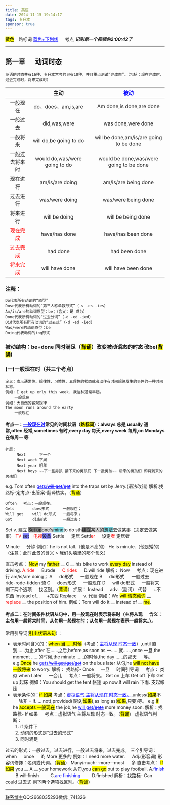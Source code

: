 ```yaml
---
title: 英语
date: 2024-11-15 19:14:17
tags: 专升本
sponsor: true
---
```


<mark>黄色</mark>&emsp;路标词
<span style="color:blue"><u>蓝色+下划线</u></span> &emsp; 考点
***记到第一个视频的2:00:42了***

---

## 第一章 &emsp; 动词时态
    英语的时态共有16种，专升本常考的只有10种，并且重点测试“完成态”。（包括：现在完成时，过去完成时，将来完成时）
|                                     |              主动               |     |   <span style="color:blue">被动</span>    |
|:-----------------------------------:|:-----------------------------:|:---:|:---------------------------------------:|
|                一般现在                 |       do，does，am,is,are       |     |        Am done,is done,are done         |
|                一般过去                 |         did,was,were          |     |           was done,were done            |
|                一般将来                 |    will do,be going to do     |     | will be done,am/is/are going to be done |
|               一般过去将来时               | would do,was/were going to do |     | would be done,was/were going to be done |
|                现在进行                 |        am/is/are doing        |     |          am/is/are being done           |
|                过去进行                 |        was/were doing         |     |           was/were being done           |
|                将来进行                 |         will be doing         |     |           will be being done            |
| <span style="color:red">现在完成</span> |         have/has done         |     |           have/has been done            |
| <span style="color:red">过去完成</span> |           had done            |     |              had been done              |
| <span style="color:red">将来完成</span> |        will have done         |     |           will have been done           |

### 注释：

    Do代表所有动词的“原型”
    Dose代表所有动词的“第三人称单数形式”（-s -es -ies）
    Am/is/are的动词原型：be；（含义：是 成为）
    Done代表所有动词的“过去分词”（-d -ed -ied）
    Did代表所有所有动词的“过去式”（-d -ed -ied)
    Was/were的动词原型：be
    Doing代表动词的ing形式

### 被动结构：be+done 同时满足（<mark>背诵</mark>）改变被动语态的时态 改be(<mark>背诵</mark>)

### (一)一般现在时（共三个考点）

    定义：表示通常性、规律性、习惯性、真理性的状态或者动作有时间规律发生的事件的一种时间状态。
    例如：I get up erly this week. 我这种通常早起。
        一般现在
    例如：大自然的客观规律
    The moon runs around the earty
        一般现在

#### 考点一：<span style="color:blue"><u>一般现在时</u></span>常见的时间状语（<mark>路标词</mark>）：always 总是,usually 通常,often 经常,sometimes 有时,every day 每天,every week 每周,on Mondays 在每周一 等
    扩展：
         Next      下一个
         Next week 下周
         Next year 明年
         Next boys ~~下一些男孩 接下来的男孩们 下一批男孩~~ 后来的男孩们 即将到来的男孩们

e.g. Tom often <span style="color:blue"><u>gets/~~will get~~/~~got~~</u></span> into the traps set by Jerry.(语法改错)
解析:找路标-定考点-出答案-翻译核实。（<mark>背诵</mark>）

    Often   考点：一般现在。
    Gets        does形式      一般现在；
    Will get    will do形式   一般将来；
    Got         did形式       一般过去；
Set v. 建立
<span style="background-color: rgba(123,123,123)">Set up</span><span style="background-color: rgba(211,211,211)">one's</span><span style="background-color: rgba(123,211,221)">mind</span>to do sth<span style="background-color: rgba(123,123,123)">建立</span><span style="background-color: rgba(211,211,211)">某人的</span><span style="background-color: rgba(123,211,221)">想法</span>去做某事（决定去做某事）
<span style="color:red">TV</span> <span style="background-color:rgb(125,125,1245)">set</span>&emsp;<span style="color:red">电视</span><span style="background-color:rgb(125,125,1245)">设备</span>
Settle &emsp; 定居
Settl<span style="color:red">er</span> &emsp; 设定<span style="color:red">者</span> 定居者

Minute &emsp; 分钟
例如：he is not tall.（他是不高的） He is minute.（他是矮的）
（注意：此时此景的含义 > 我们头脑里的那个含义）

直击考点：
<mark>Now</mark> my <mark>father</mark> __ C __ his bike to work <mark>every day</mark> instead of driving.
<span style="color:red">A.ride</span>  &emsp;  B.rode  &emsp;  <span style="color:red">C.rides</span> &emsp;  D.will ride
解析：
Now &emsp; 考点：现在进行 am/is/are doing；
A  &emsp; do形式  &emsp;  一般现在
B &emsp;  did形式 &emsp;  一般过去   &emsp; ride-rode-tidden 骑
C  &emsp; does形式 &emsp; 一般现在
D  &emsp; will do形式 &emsp;  一般将来
剩下两个选项 &emsp; 找区别。（<mark>背诵</mark>）
扩展：
Instead &emsp; adv.（副词） 代替 &emsp; +不东西
Instead of… &emsp; +东西
Replace &emsp; v. 代替
例如：We <mark>will 情态动词</mark> __ <span style="color:red">replace</span> __ the position of him.
例如：Tom will do it __ instead of __ <mark>me</mark>.

#### 考点二：在时间条件状语从句中，用一般现在时表示将来时（主将从现 &emsp; 含义：主句用一般将来时间，从句用一般现在时；从句用一般现在表示一般将来。）。
常用引导词(<mark>引出状语从句</mark>）：
- 表示时间含义的：<mark>when 当……时候</mark>（考点：<span style="color:blue"><u>主将从现 时态一致</u></span>）,until 直到……为止,after 在……之后,before,as soon as 一……就……,once 一旦,the moment ……的时候,the minute ……的时候,the day ……的那天 &emsp; 等。
e.g.<mark>Once</mark> he <span style="color:blue"><u>gets/~~will get~~/~~get~~/~~got~~</u></span> on the bus later 从句,he <mark>will not have 一般将来</mark> to worry.
解析：
找路标-
Once &emsp; 一旦 &emsp; 时间引导词 &emsp; 考点： 类似 when
Later &emsp; 一会儿 &emsp; 考点：一般将来。
Get on 上车
Get off 下车
Get up 起床
例如：You should get the tent 帐篷 up now.It will rain 下雨.
支起帐篷
- 表示条件的：<mark>if 如果</mark> 考点：<span style="color:blue"><u>虚拟语气 主将从现在 时态一致。</u></span>,unless(<mark>如果</mark>不 &emsp; 除非 = if……not),provided(假设,<mark>如果</mark>),as long as(<mark>如果</mark>,只要)等。
e.g.<mark>If</mark> he <mark>accepts 一般现在</mark> the job,he <span style="color:blue"><u>will get/~~gets~~</u></span> more money soon.
解析：找路标-
If 如果 &emsp; 考点：虚拟语气 主将从现 时态一致。（<mark>背诵</mark>）
虚拟语气判断：
  1. if 条件下
  2. 动词的形式是”过去的形式“
  3. 同时满足

过去的形式：一般过去，过去进行，一般过去将来，过去完成。
三个引导词：when &emsp; once &emsp; if;
More 更多的
例如：I need more water. &emsp; Adj.(形容词)
形容词修饰：名词或代词。（<mark>背诵</mark>）
Many/much--more--most &emsp; 多
直击考点：
<mark>If 如果</mark> you __ A __ your homework 从句,you <mark>can go</mark> out to play football.
A.<span style="color:blue">finish</span> &emsp;&emsp; B.~~will finish~~ &emsp;&emsp; C.<span style="color:blue">are finishing</span> &emsp;&emsp; D.~~finished~~
解析：找路标-
Can &emsp; could 过去式
剩下两个选项找区别。（<mark>背诵</mark>）

<!--  
    &emsp;
    <u></u>
    <mark></mark>
    <mark>背诵</mark>
    <span style="color:red"></span>
    <span style="color:blue"></span>
-->























---
[联系博主](mailto:2668035293@qq.com)QQ:2668035293微信:_741326